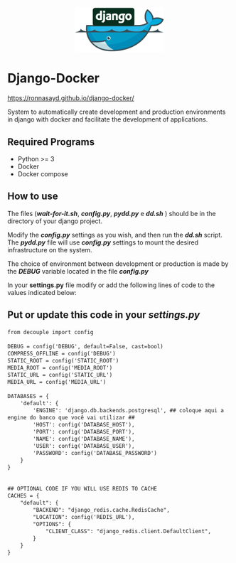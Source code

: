 ﻿



<p align="center"><img src="django-docker.png" alt="django-docker" width="200"/></p>

# Django-Docker 
https://ronnasayd.github.io/django-docker/

System to automatically create development and production environments in django with docker and facilitate the development of applications.
## Required Programs

 - Python >= 3
 - Docker
 - Docker compose

## How to use

The files  (***wait-for-it.sh***, ***config.py***, ***pydd.py*** e ***dd.sh*** ) should be in the directory of your django project.

Modify the ***config.py*** settings as you wish, and then run the ***dd.sh*** script. The ***pydd.py*** file will use ***config.py*** settings to mount the desired infrastructure on the system.

The choice of environment between development or production is made by the ***DEBUG*** variable located in the file ***config.py***

In your **settings.py** file modify or add the following lines of code to the values ​​indicated below:
## Put or update this code in your  ***settings.py*** ##

    from decouple import config
    
    DEBUG = config('DEBUG', default=False, cast=bool)
    COMPRESS_OFFLINE = config('DEBUG')
    STATIC_ROOT = config('STATIC_ROOT')
    MEDIA_ROOT = config('MEDIA_ROOT')
    STATIC_URL = config('STATIC_URL')
    MEDIA_URL = config('MEDIA_URL')
    
    DATABASES = {
        'default': {
            'ENGINE': 'django.db.backends.postgresql', ## coloque aqui a engine do banco que você vai utilizar ##
            'HOST': config('DATABASE_HOST'),
            'PORT': config('DATABASE_PORT'),
            'NAME': config('DATABASE_NAME'),
            'USER': config('DATABASE_USER'),
            'PASSWORD': config('DATABASE_PASSWORD')
        }
    }
        
    
    ## OPTIONAL CODE IF YOU WILL USE REDIS TO CACHE
    CACHES = {
        "default": {
            "BACKEND": "django_redis.cache.RedisCache",
            "LOCATION": config('REDIS_URL'),
            "OPTIONS": {
                "CLIENT_CLASS": "django_redis.client.DefaultClient",
            }
        }
    }


